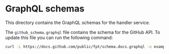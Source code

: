# GraphQL schemas

This directory contains the GraphQL schemas for the handler service.

The `github_schema.graphql` file contains the schema for the GitHub API. To update this file you can
run the following command:

```bash
curl -L https://docs.github.com/public/fpt/schema.docs.graphql -o examples/github_schema.graphql
```
